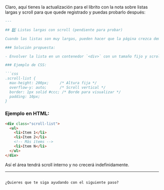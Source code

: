 Claro, aquí tienes la actualización para el librito con la nota sobre listas largas y scroll para que quede registrado y puedas probarlo después:

````markdown
---

## 8️⃣ Listas largas con scroll (pendiente para probar)

Cuando las listas son muy largas, pueden hacer que la página crezca demasiado y sea incómodo desplazarse.

### Solución propuesta:

- Envolver la lista en un contenedor `<div>` con un tamaño fijo y scroll vertical.

### Ejemplo de CSS:

```css
.scroll-list {
  max-height: 200px;     /* Altura fija */
  overflow-y: auto;      /* Scroll vertical */
  border: 1px solid #ccc; /* Borde para visualizar */
  padding: 10px;
}
````

### Ejemplo en HTML:

```html
<div class="scroll-list">
  <ul>
    <li>Item 1</li>
    <li>Item 2</li>
    <!-- Más ítems -->
    <li>Item N</li>
  </ul>
</div>
```

Así el área tendrá scroll interno y no crecerá indefinidamente.

---

```

¿Quieres que te siga ayudando con el siguiente paso?
```
